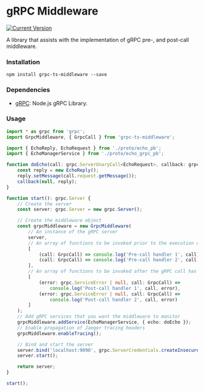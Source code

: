 # gRPC Middleware

[![Current Version](https://img.shields.io/npm/v/grpc-ts-middleware.svg)](https://www.npmjs.com/package/grpc-ts-middleware)

A library that assists with the implementation of gRPC pre-, and post-call middleware.

### Installation

```
npm install grpc-ts-middleware --save
```

### Dependencies

- [gRPC](https://www.npmjs.com/package/grpc): Node.js gRPC Library.

### Usage

```typescript
import * as grpc from 'grpc';
import GrpcMiddleware, { GrpcCall } from 'grpc-ts-middleware';

import { EchoReply, EchoRequest } from './proto/echo_pb';
import { EchoManagerService } from './proto/echo_grpc_pb';

function doEcho(call: grpc.ServerUnaryCall<EchoRequest>, callback: grpc.sendUnaryData<EchoReply>) {
	const reply = new EchoReply();
	reply.setMessage(call.request.getMessage());
	callback(null, reply);
}

function start(): grpc.Server {
	// Create the server
	const server: grpc.Server = new grpc.Server();

	// Create the middleware object
	const grpcMiddleware = new GrpcMiddleware(
		// An instance of the gRPC server
		server,
		// An array of functions to be invoked prior to the execution of the gRPC call
		[
			(call: GrpcCall) => console.log('Pre-call handler 1', call),
			(call: GrpcCall) => console.log('Pre-call handler 2', call)
		],
		// An array of functions to be invoked after the gRPC call has been executed, but before returning the result
		[
			(error: grpc.ServiceError | null, call: GrpcCall) =>
				console.log('Post-call handler 1', call, error),
			(error: grpc.ServiceError | null, call: GrpcCall) =>
				console.log('Post-call handler 2', call, error)
		]
	);
	// Add gRPC services that you want the middleware to monitor
	grpcMiddleware.addService(EchoManagerService, { echo: doEcho });
	// Enable propagation of Jaeger tracing headers
	grpcMiddleware.enableTracing();

	// Bind and start the server
	server.bind('localhost:9090', grpc.ServerCredentials.createInsecure());
	server.start();

	return server;
}

start();
```
